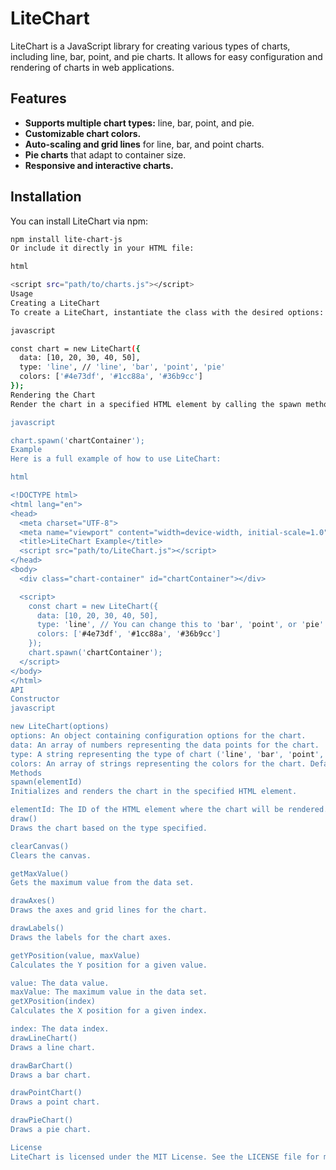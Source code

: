 # LiteChart

LiteChart is a JavaScript library for creating various types of charts, including line, bar, point, and pie charts. It allows for easy configuration and rendering of charts in web applications.

## Features

- **Supports multiple chart types:** line, bar, point, and pie.
- **Customizable chart colors.**
- **Auto-scaling and grid lines** for line, bar, and point charts.
- **Pie charts** that adapt to container size.
- **Responsive and interactive charts.**

## Installation

You can install LiteChart via npm:

```bash
npm install lite-chart-js
Or include it directly in your HTML file:

html

<script src="path/to/charts.js"></script>
Usage
Creating a LiteChart
To create a LiteChart, instantiate the class with the desired options:

javascript

const chart = new LiteChart({
  data: [10, 20, 30, 40, 50],
  type: 'line', // 'line', 'bar', 'point', 'pie'
  colors: ['#4e73df', '#1cc88a', '#36b9cc']
});
Rendering the Chart
Render the chart in a specified HTML element by calling the spawn method with the element's ID:

javascript

chart.spawn('chartContainer');
Example
Here is a full example of how to use LiteChart:

html

<!DOCTYPE html>
<html lang="en">
<head>
  <meta charset="UTF-8">
  <meta name="viewport" content="width=device-width, initial-scale=1.0">
  <title>LiteChart Example</title>
  <script src="path/to/LiteChart.js"></script>
</head>
<body>
  <div class="chart-container" id="chartContainer"></div>

  <script>
    const chart = new LiteChart({
      data: [10, 20, 30, 40, 50],
      type: 'line', // You can change this to 'bar', 'point', or 'pie'
      colors: ['#4e73df', '#1cc88a', '#36b9cc']
    });
    chart.spawn('chartContainer');
  </script>
</body>
</html>
API
Constructor
javascript

new LiteChart(options)
options: An object containing configuration options for the chart.
data: An array of numbers representing the data points for the chart.
type: A string representing the type of chart ('line', 'bar', 'point', 'pie'). Default is 'line'.
colors: An array of strings representing the colors for the chart. Default is ['#4e73df', '#1cc88a', '#36b9cc'].
Methods
spawn(elementId)
Initializes and renders the chart in the specified HTML element.

elementId: The ID of the HTML element where the chart will be rendered.
draw()
Draws the chart based on the type specified.

clearCanvas()
Clears the canvas.

getMaxValue()
Gets the maximum value from the data set.

drawAxes()
Draws the axes and grid lines for the chart.

drawLabels()
Draws the labels for the chart axes.

getYPosition(value, maxValue)
Calculates the Y position for a given value.

value: The data value.
maxValue: The maximum value in the data set.
getXPosition(index)
Calculates the X position for a given index.

index: The data index.
drawLineChart()
Draws a line chart.

drawBarChart()
Draws a bar chart.

drawPointChart()
Draws a point chart.

drawPieChart()
Draws a pie chart.

License
LiteChart is licensed under the MIT License. See the LICENSE file for more information.
